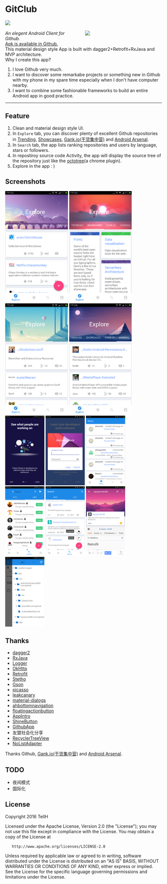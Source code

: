 # GitClub

[![](https://img.shields.io/badge/Platform-Android-green.svg)](https://github.com/TellH/GitClub)

<img src="raw/effect.gif" width="45%" align="right" hspace="20"/>

*An elegent Android Client for Github.* <br>
[Apk is available in Github.](https://github.com/TellH/GitClub/raw/dev/apk/app-release.apk) <br>
This material design style App is built with dagger2+Retrofit+RxJava and MVP architecture.<br>
Why I create this app?

1. I love Github very much.
2. I want to discover some remarkabe projects or something new in Github with my phone in my spare time especially when I don't have computer nearby.
3. I want to combine some fashionable frameworks to build an entire Android app in good practice.

---------------

## Feature

1. Clean and material design style UI.
2. In `Explore` tab, you can discover plenty of excellent Github repositories in [Trending](https://github.com/trending), [Showcases](https://github.com/showcases), [Gank.io(干货集中营)](http://gank.io/) and [Android Arsenal](http://android-arsenal.com/). 
3. In `Search` tab, the app lists ranking repositories and users by language, stars or followers.
4. In repostiroy source code Activity, the app will display the source tree of the repository just like the [octotree](https://github.com/buunguyen/octotree)(a chrome plugin).
5. Explore in the app : )

## Screenshots
<img src="raw/ex_trending.png" width="40%" />
<img src="raw/ex_showcases.png" width="40%" />
<img src="raw/ex_gank.png" width="40%" />
<img src="raw/ex_arsenal.png" width="40%" />
<img src="raw/intro.png" width="25%" />
<img src="raw/login.png" width="25%" />
<img src="raw/news.png" width="25%" />
<img src="raw/search_user.png" width="25%" />
<img src="raw/search_repo.png" width="25%" />
<img src="raw/repo_page.png" width="25%" />
<img src="raw/source_tree.png" width="25%" />

## Thanks

- [dagger2](https://github.com/google/dagger)
- [RxJava](https://github.com/ReactiveX/RxJava)
- [Logger](https://github.com/orhanobut/logger)
- [OkHttp](https://github.com/square/okhttp)
- [Retrofit](https://github.com/square/retrofit)
- [Stetho](https://github.com/facebook/stetho)
- [Gson](https://github.com/google/gson)
- [picasso](https://github.com/square/picasso)
- [leakcanary](https://github.com/square/leakcanary)
- [material-dialogs](https://github.com/afollestad/material-dialogs/)
- [ahbottomnavigation](https://github.com/aurelhubert/ahbottomnavigation/)
- [floatingactionbutton](https://github.com/futuresimple/android-floating-action-button)
- [AppIntro](https://github.com/PaoloRotolo/AppIntro)
- [ShineButton](https://github.com/ChadCSong/ShineButton)
- [GithubApp](https://github.com/mingjunli/GithubApp)
- 友盟社会化分享
- [RecyclerTreeView](https://github.com/TellH/RecyclerTreeView)
- [NoListAdapter](https://github.com/TellH/NoListAdapter)


Thanks Github,  [Gank.io(干货集中营)](http://gank.io/) and [Android Arsenal](http://android-arsenal.com/).

## TODO

- 夜间模式
- 国际化


## License
   Copyright 2016 TellH

   Licensed under the Apache License, Version 2.0 (the "License");
   you may not use this file except in compliance with the License.
   You may obtain a copy of the License at

       http://www.apache.org/licenses/LICENSE-2.0

   Unless required by applicable law or agreed to in writing, software
   distributed under the License is distributed on an "AS IS" BASIS,
   WITHOUT WARRANTIES OR CONDITIONS OF ANY KIND, either express or implied.
   See the License for the specific language governing permissions and
   limitations under the License.

